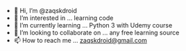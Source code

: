 - 👋 Hi, I’m @zaqskdroid
- 👀 I’m interested in ... learning code
- 🌱 I’m currently learning ... Python 3 with Udemy course
- 💞️ I’m looking to collaborate on ... any free learning source
- 📫 How to reach me ... zaqskdroid@gmail.com

<!---
zaqskdroid/zaqskdroid is a ✨ special ✨ repository because its `README.md` (this file) appears on your GitHub profile.
You can click the Preview link to take a look at your changes.
--->
